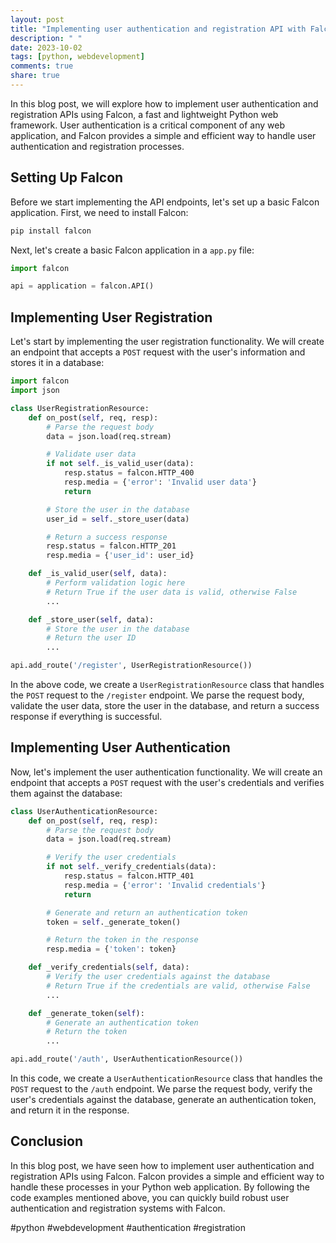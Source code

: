 ```yaml
---
layout: post
title: "Implementing user authentication and registration API with Falcon"
description: " "
date: 2023-10-02
tags: [python, webdevelopment]
comments: true
share: true
---
```


In this blog post, we will explore how to implement user authentication and registration APIs using Falcon, a fast and lightweight Python web framework. User authentication is a critical component of any web application, and Falcon provides a simple and efficient way to handle user authentication and registration processes.

## Setting Up Falcon

Before we start implementing the API endpoints, let's set up a basic Falcon application. First, we need to install Falcon:

```python
pip install falcon
```

Next, let's create a basic Falcon application in a `app.py` file:

```python
import falcon

api = application = falcon.API()
```

## Implementing User Registration

Let's start by implementing the user registration functionality. We will create an endpoint that accepts a `POST` request with the user's information and stores it in a database:

```python
import falcon
import json

class UserRegistrationResource:
    def on_post(self, req, resp):
        # Parse the request body
        data = json.load(req.stream)

        # Validate user data
        if not self._is_valid_user(data):
            resp.status = falcon.HTTP_400
            resp.media = {'error': 'Invalid user data'}
            return

        # Store the user in the database
        user_id = self._store_user(data)

        # Return a success response
        resp.status = falcon.HTTP_201
        resp.media = {'user_id': user_id}

    def _is_valid_user(self, data):
        # Perform validation logic here
        # Return True if the user data is valid, otherwise False
        ...

    def _store_user(self, data):
        # Store the user in the database
        # Return the user ID
        ...

api.add_route('/register', UserRegistrationResource())
```

In the above code, we create a `UserRegistrationResource` class that handles the `POST` request to the `/register` endpoint. We parse the request body, validate the user data, store the user in the database, and return a success response if everything is successful.

## Implementing User Authentication

Now, let's implement the user authentication functionality. We will create an endpoint that accepts a `POST` request with the user's credentials and verifies them against the database:

```python
class UserAuthenticationResource:
    def on_post(self, req, resp):
        # Parse the request body
        data = json.load(req.stream)

        # Verify the user credentials
        if not self._verify_credentials(data):
            resp.status = falcon.HTTP_401
            resp.media = {'error': 'Invalid credentials'}
            return

        # Generate and return an authentication token
        token = self._generate_token()

        # Return the token in the response
        resp.media = {'token': token}

    def _verify_credentials(self, data):
        # Verify the user credentials against the database
        # Return True if the credentials are valid, otherwise False
        ...

    def _generate_token(self):
        # Generate an authentication token
        # Return the token
        ...

api.add_route('/auth', UserAuthenticationResource())
```

In this code, we create a `UserAuthenticationResource` class that handles the `POST` request to the `/auth` endpoint. We parse the request body, verify the user's credentials against the database, generate an authentication token, and return it in the response.

## Conclusion

In this blog post, we have seen how to implement user authentication and registration APIs using Falcon. Falcon provides a simple and efficient way to handle these processes in your Python web application. By following the code examples mentioned above, you can quickly build robust user authentication and registration systems with Falcon.

#python #webdevelopment #authentication #registration